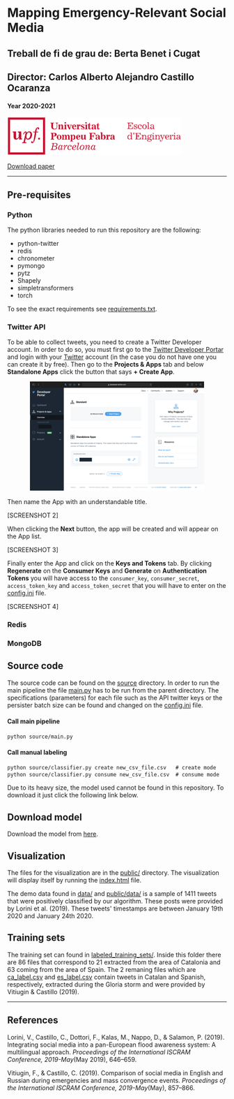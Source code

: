 # Mapping Emergency-Relevant Social Media

## Treball de fi de grau de: Berta Benet i Cugat
## Director: Carlos Alberto Alejandro Castillo Ocaranza

#### Year 2020-2021
<img src="resources/images/upf_logo.png" alt="Universitat Pompeu Fabra, Escola d'Enginyeria" width="400"/>

[Download paper](https://drive.google.com/uc?export=download&id=1fy_rW9fMuLHP4-LVPmgxlWrI2weW_0s7)

------------------------

## Pre-requisites

### Python

The python libraries needed to run this repository are the following:

- python-twitter
- redis
- chronometer
- pymongo
- pytz
- Shapely
- simpletransformers
- torch

To see the exact requirements see [requirements.txt](requirements.txt).

### Twitter API

To be able to collect tweets, you need to create a Twitter Developer account. In order to do so, you must first go to the [Twitter Developer Portar](https://developer.twitter.com/en/portal/dashboard) and login with your [Twitter](https://twitter.com/home) account (in the case you do not have one you can create it by free). Then go to the **Projects & Apps** tab and below **Standalone Apps** click the button that says **+ Create App**.

<div style="text-align:center">
<img src="resources/images/screenshot 1.png" alt="Universitat Pompeu Fabra, Escola d'Enginyeria" width="400"/> </div>

Then name the App with an understandable title.

[SCREENSHOT 2]

When clicking the **Next** button, the app will be created and will appear on the App list.

[SCREENSHOT 3]

Finally enter the App and click on the **Keys and Tokens** tab. By clicking **Regenerate** on the **Consumer Keys** and **Generate** on **Authentication Tokens** you will have access to the `consumer_key`, `consumer_secret`, `access_token_key` and `access_token_secret` that you will have to enter on the [config.ini](resources/config.ini) file. 

[SCREENSHOT 4]


### Redis

### MongoDB

## Source code

The source code can be found on the [source](source) directory. In order to run the main pipeline the file [main.py](source/main.py) has to be run from the parent directory. The specifications (parameters) for each file such as the API twitter keys or the persister batch size can be found and changed on the [config.ini](resources/config.ini) file. 

#### Call main pipeline
```
python source/main.py
```

#### Call manual labeling
```
python source/classifier.py create new_csv_file.csv   # create mode
python source/classifier.py consume new_csv_file.csv  # consume mode
```

Due to its heavy size, the model used cannot be found in this repository. To download it just click the following link below.


## Download model

Download the model from [here](https://drive.google.com/uc?export=download&id=11DLldxP1Ll3vqX4CxrQMKF5VdiY11TdS).

## Visualization

The files for the visualization are in the [public/](public) directory. The visualization will display itself by running the [index.html](public/index.html) file.

The demo data found in [data/](data) and [public/data/](public/data) is a sample of 1411 tweets that were positively classified by our algorithm. These posts were provided by Lorini et al. (2019). These tweets' timestamps are between January 19th 2020 and January 24th 2020.

## Training sets

The training set can found in [labeled\_training\_sets/](labeled_training_sets). Inside this folder there are 86 files that correspond to 21 extracted from the area of Catalonia and 63 coming from the area of Spain. The 2 remaning files which are [ca\_label.csv](labeled_training_sets/ca_label.csv) and [es\_label.csv](labeled_training_sets/es_label.csv) contain tweets in Catalan and Spanish, respectively, extracted during the Gloria storm and were provided by Vitiugin & Castillo (2019).

_____

## References

Lorini, V., Castillo, C., Dottori, F., Kalas, M., Nappo, D., & Salamon, P. (2019). Integrating social media into a pan-European flood awareness system: A multilingual approach. *Proceedings of the International ISCRAM Conference, 2019-May*(May 2019), 646–659.

Vitiugin, F., & Castillo, C. (2019). Comparison of social media in English and Russian during emergencies and mass convergence events. *Proceedings of the International ISCRAM Conference, 2019-May*(May), 857–866.


